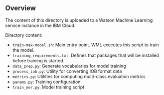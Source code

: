 ## Overview

The content of this directory is uploaded to a Watson Machine Learning service instance in the IBM Cloud.

Directory content:

- `train-max-model.sh`: Main entry point. WML executes this script to train the model.
- `training_requirements.txt`: Defines that packages that will be installed before training is started.
- `data_prep.py`: Generate vocabularies for model training
- `process_iob.py`: Utility for converting IOB format data
- `metrics.py`: Utilities for computing multi-class evaluation metrics
- `params.py`: Training configuration
- `train_ner.py`: Model training script
